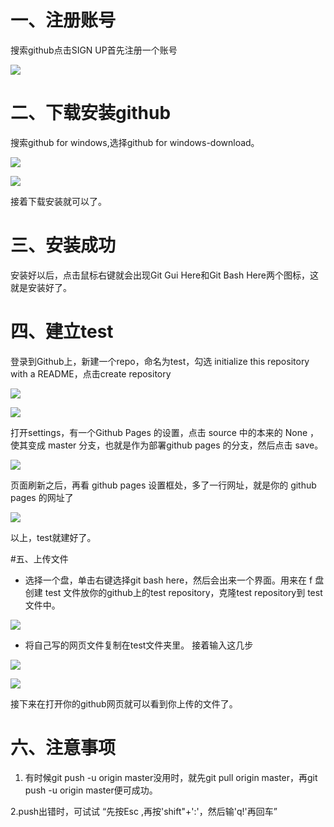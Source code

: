 # 一、注册账号

搜索github点击SIGN UP首先注册一个账号

![](1.jpg)

# 二、下载安装github

搜索github for windows,选择github for windows-download。

![](2.jpg)

![](3.jpg)

接着下载安装就可以了。

# 三、安装成功

安装好以后，点击鼠标右键就会出现Git Gui Here和Git Bash Here两个图标，这就是安装好了。

# 四、建立test

登录到Github上，新建一个repo，命名为test，勾选 initialize this repository with a README，点击create repository

![](4.jpg)

![](5.jpg)

打开settings，有一个Github Pages 的设置，点击 source 中的本来的 None ，使其变成 master 分支，也就是作为部署github 
pages 的分支，然后点击 save。

![](6.jpg)

页面刷新之后，再看 github pages 设置框处，多了一行网址，就是你的 github pages 的网址了

![](7.jpg)

以上，test就建好了。

#五、上传文件

* 选择一个盘，单击右键选择git bash here，然后会出来一个界面。用来在 f 盘创建 test 文件放你的github上的test repository，克隆test repository到 test 文件中。

![](8.jpg)

* 将自己写的网页文件复制在test文件夹里。
接着输入这几步

![](10.jpg)

![](11.jpg)

接下来在打开你的github网页就可以看到你上传的文件了。

# 六、注意事项

 1. 有时候git push -u origin master没用时，就先git pull origin master，再git push -u origin master便可成功。
 
 2.push出错时，可试试 “先按Esc ,再按'shift"+':'，然后输'q!'再回车”
